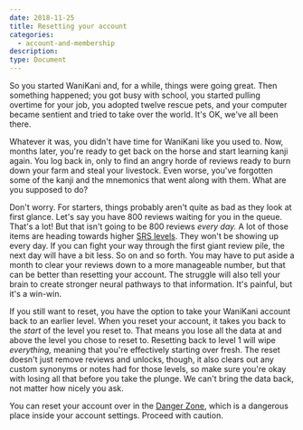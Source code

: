 ```yaml
---
date: 2018-11-25
title: Resetting your account
categories:
  - account-and-membership
description:
type: Document
---
```

So you started WaniKani and, for a while, things were going great. Then something happened; you got busy with school, you started pulling overtime for your job, you adopted twelve rescue pets, and your computer became sentient and tried to take over the world. It's OK, we've all been there.

Whatever it was, you didn't have time for WaniKani like you used to. Now, months later, you're ready to get back on the horse and start learning kanji again. You log back in, only to find an angry horde of reviews ready to burn down your farm and steal your livestock. Even worse, you've forgotten some of the kanji and the mnemonics that went along with them. What are you supposed to do?

Don't worry. For starters, things probably aren't quite as bad as they look at first glance. Let's say you have 800 reviews waiting for you in the queue. That's a lot! But that isn't going to be 800 reviews _every day._ A lot of those items are heading towards higher [SRS levels](#). They won't be showing up every day. If you can fight your way through the first giant review pile, the next day will have a bit less. So on and so forth. You may have to put aside a month to clear your reviews down to a more manageable number, but that can be better than resetting your account. The struggle will also tell your brain to create stronger neural pathways to that information. It's painful, but it's a win-win.

If you still want to reset, you have the option to take your WaniKani account back to an earlier level. When you reset your account, it takes you back to the _start_ of the level you reset to. That means you lose all the data at and above the level you chose to reset to. Resetting back to level 1 will wipe _everything,_ meaning that you're effectively starting over fresh. The reset doesn't just remove reviews and unlocks, though, it also clears out any custom synonyms or notes had for those levels, so make sure you're okay with losing all that before you take the plunge. We can't bring the data back, not matter how nicely you ask.

You can reset your account over in the [Danger Zone](https://www.wanikani.com/settings/danger_zone), which is a dangerous place inside your account settings. Proceed with caution.
